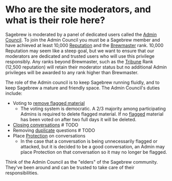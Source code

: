 # Who are the site moderators, and what is their role here? #
Sagebrew is moderated by a panel of dedicated users called the 
[Admin Council][1]. To join the Admin Council you must be a Sagebrew member 
and have achieved at least 10,000 [Reputation][2] and the [Brewmaster][3] rank. 
10,000 Reputation may seem like a steep goal, but we want to ensure that our 
moderators are dedicated and trusted users who will use this privilege 
responsibly. Any ranks beyond Brewmaster, such as the [Tribune][4] Rank 
(12,500 reputation) will retain their moderator status but no additional Admin
privileges will be awarded to any rank higher than Brewmaster. 

The role of the Admin council is to keep Sagebrew running fluidly, and to 
keep Sagebrew a mature and friendly space. The Admin Council's duties include:

- Voting to [remove flagged material][8]
    - The voting system is democratic. A 2/3 majority among participating Admins 
      is required to delete flagged material. If no [flagged][9] material has been 
      voted on after two full days it will be deleted. 
- [Closing conversations][7] # TODO
- Removing [duplicate][5] questions # TODO
- Place [Protection][6] on conversations
    - In the case that a conversation is being unnecessarily flagged or attacked, 
      but it is decided to be a good conversation, an Admin may place Protection on 
      that conversation so it may no longer be flagged. 

Think of the Admin Council as the "elders" of the Sagebrew community. They've 
been around and can be trusted to take care of their responsibilities. 


[1]: /help/reputation/admin_council/
[2]: /help/reputation/
[3]: /help/privileges/brewmaster/
[4]: /help/privileges/tribune/
[5]: /help/questions/duplicate_questions/
[6]: /help/conversation/protected_conversation/
[7]: /help/questions/closure_of_a_question/
[8]: /help/questions/why_are_questions_deleted/
[9]: /help/privileges/flagging/